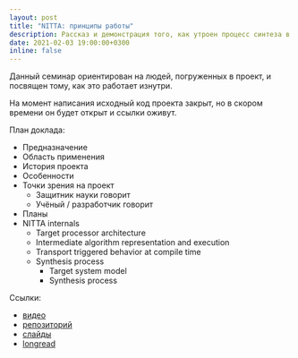 ```yaml
---
layout: post
title: "NITTA: принципы работы"
description: Рассказ и демонстрация того, как утроен процесс синтеза в проекте NITTA
date: 2021-02-03 19:00:00+0300
inline: false
---
```



Данный семинар ориентирован на людей, погруженных в проект, и посвящен тому, как это работает изнутри.

На момент написания исходный код проекта закрыт, но в скором времени он будет открыт и ссылки оживут.

План доклада:

- Предназначение
- Область применения
- История проекта
- Особенности
- Точки зрения на проект
  - Защитник науки говорит
  - Учёный / разработчик говорит
- Планы
- NITTA internals
  - Target processor architecture
  - Intermediate algorithm representation and execution
  - Transport triggered behavior at compile time
  - Synthesis process
    - Target system model
    - Synthesis process

Ссылки:

- [видео](https://yadi.sk/i/OTqZSzeSj4QKUg)
- [репозиторий](https://github.com/ryukzak/nitta)
- [слайды](https://github.com/ryukzak/nitta/wiki/2021.02.03-slides-NITTA-overview.ru)
- [longread](https://github.com/ryukzak/nitta/wiki/NITTA-internal)
